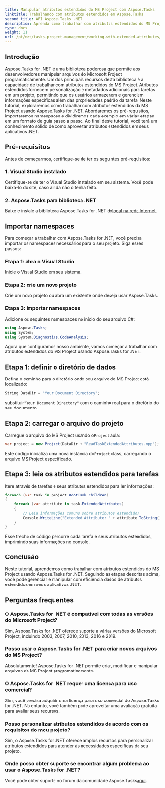 ```yaml
---
title: Manipular atributos estendidos do MS Project com Aspose.Tasks
linktitle: Trabalhando com atributos estendidos em Aspose.Tasks
second_title: API Aspose.Tasks .NET
description: Aprenda como trabalhar com atributos estendidos do MS Project usando Aspose.Tasks for .NET. Manipule dados de tarefas programaticamente com facilidade.
type: docs
weight: 11
url: /pt/net/tasks-project-management/working-with-extended-attributes/
---
```

## Introdução
Aspose.Tasks for .NET é uma biblioteca poderosa que permite aos desenvolvedores manipular arquivos do Microsoft Project programaticamente. Um dos principais recursos desta biblioteca é a capacidade de trabalhar com atributos estendidos do MS Project. Atributos estendidos fornecem personalização e metadados adicionais para tarefas em um projeto, permitindo que os usuários armazenem e gerenciem informações específicas além das propriedades padrão da tarefa.
Neste tutorial, exploraremos como trabalhar com atributos estendidos do MS Project usando Aspose.Tasks for .NET. Abordaremos os pré-requisitos, importaremos namespaces e dividiremos cada exemplo em várias etapas em um formato de guia passo a passo. Ao final deste tutorial, você terá um conhecimento sólido de como aproveitar atributos estendidos em seus aplicativos .NET.
## Pré-requisitos
Antes de começarmos, certifique-se de ter os seguintes pré-requisitos:
### 1. Visual Studio instalado
Certifique-se de ter o Visual Studio instalado em seu sistema. Você pode baixá-lo do site, caso ainda não o tenha feito.
### 2. Aspose.Tasks para biblioteca .NET
 Baixe e instale a biblioteca Aspose.Tasks for .NET do[local na rede Internet](https://releases.aspose.com/tasks/net/).

## Importar namespaces
Para começar a trabalhar com Aspose.Tasks for .NET, você precisa importar os namespaces necessários para o seu projeto. Siga esses passos:
### Etapa 1: abra o Visual Studio
Inicie o Visual Studio em seu sistema.
### Etapa 2: crie um novo projeto
Crie um novo projeto ou abra um existente onde deseja usar Aspose.Tasks.
### Etapa 3: importar namespaces
Adicione os seguintes namespaces no início do seu arquivo C#:
```csharp
using Aspose.Tasks;
using System;
using System.Diagnostics.CodeAnalysis;

```

Agora que configuramos nosso ambiente, vamos começar a trabalhar com atributos estendidos do MS Project usando Aspose.Tasks for .NET.
## Etapa 1: definir o diretório de dados
Defina o caminho para o diretório onde seu arquivo do MS Project está localizado:
```csharp
String DataDir = "Your Document Directory";
```
 substituir`"Your Document Directory"` com o caminho real para o diretório do seu documento.
## Etapa 2: carregar o arquivo do projeto
 Carregue o arquivo do MS Project usando o`Project` aula:
```csharp
var project = new Project(DataDir + "ReadTaskExtendedAttributes.mpp");
```
 Este código inicializa uma nova instância do`Project` class, carregando o arquivo MS Project especificado.
## Etapa 3: leia os atributos estendidos para tarefas
Itere através de tarefas e seus atributos estendidos para ler informações:
```csharp
foreach (var task in project.RootTask.Children)
{
    foreach (var attribute in task.ExtendedAttributes)
    {
        // Leia informações comuns sobre atributos estendidos
        Console.WriteLine("Extended Attribute: " + attribute.ToString());
    }
}
```
Esse trecho de código percorre cada tarefa e seus atributos estendidos, imprimindo suas informações no console.

## Conclusão
Neste tutorial, aprendemos como trabalhar com atributos estendidos do MS Project usando Aspose.Tasks for .NET. Seguindo as etapas descritas acima, você pode gerenciar e manipular com eficiência dados de atributos estendidos em seus aplicativos .NET.
## Perguntas frequentes
### O Aspose.Tasks for .NET é compatível com todas as versões do Microsoft Project?
Sim, Aspose.Tasks for .NET oferece suporte a várias versões do Microsoft Project, incluindo 2003, 2007, 2010, 2013, 2016 e 2019.
### Posso usar o Aspose.Tasks for .NET para criar novos arquivos do MS Project?
Absolutamente! Aspose.Tasks for .NET permite criar, modificar e manipular arquivos do MS Project programaticamente.
### O Aspose.Tasks for .NET requer uma licença para uso comercial?
Sim, você precisa adquirir uma licença para uso comercial do Aspose.Tasks for .NET. No entanto, você também pode aproveitar uma avaliação gratuita para avaliar seus recursos.
### Posso personalizar atributos estendidos de acordo com os requisitos do meu projeto?
Sim, o Aspose.Tasks for .NET oferece amplos recursos para personalizar atributos estendidos para atender às necessidades específicas do seu projeto.
### Onde posso obter suporte se encontrar algum problema ao usar o Aspose.Tasks for .NET?
 Você pode obter suporte no fórum da comunidade Aspose.Tasks[aqui](https://forum.aspose.com/c/tasks/15).